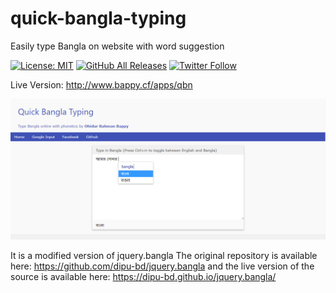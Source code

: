 # quick-bangla-typing
Easily type Bangla on website with word suggestion

[![License: MIT](https://img.shields.io/badge/License-MIT-yellow.svg)](https://github.com/ohidurbappy/quick-bangla-typing/blob/master/LICENSE)
[![GitHub All Releases](https://img.shields.io/github/downloads/atom/atom/total.svg)](https://github.com/ohidurbappy/quick-bangla-typing)
[![Twitter Follow](https://img.shields.io/twitter/follow/espadrine.svg?label=Follow&style=social)](http://twiteer.com/ohidurbappy)

Live Version:
http://www.bappy.cf/apps/qbn

<img src="screenshot.png"/>


It is a modified version of jquery.bangla
The original repository is available here:
https://github.com/dipu-bd/jquery.bangla
and the live version of the source is available here:
https://dipu-bd.github.io/jquery.bangla/
